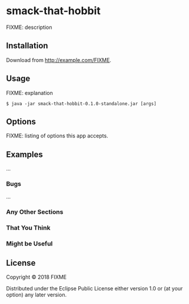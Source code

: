 # smack-that-hobbit

FIXME: description

## Installation

Download from http://example.com/FIXME.

## Usage

FIXME: explanation

    $ java -jar smack-that-hobbit-0.1.0-standalone.jar [args]

## Options

FIXME: listing of options this app accepts.

## Examples

...

### Bugs

...

### Any Other Sections
### That You Think
### Might be Useful

## License

Copyright © 2018 FIXME

Distributed under the Eclipse Public License either version 1.0 or (at
your option) any later version.
